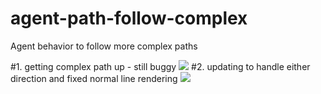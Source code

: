 # agent-path-follow-complex
Agent behavior to follow more complex paths

#1. getting complex path up - still buggy
<img src = "https://media.giphy.com/media/l2Sq3Q2KbumUTP3DG/giphy.gif"/>
#2. updating to handle either direction and fixed normal line rendering
<img src="https://media.giphy.com/media/3oz8xGUrae8qYfzXhu/giphy.gif"/>
